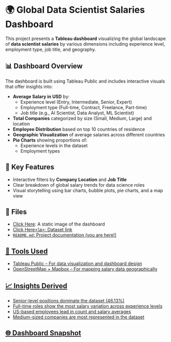 # 🌍 Global Data Scientist Salaries Dashboard

This project presents a **Tableau dashboard** visualizing the global landscape of **data scientist salaries** by various dimensions including experience level, employment type, job title, and geography.

## 📊 Dashboard Overview

The dashboard is built using Tableau Public and includes interactive visuals that offer insights into:

- **Average Salary in USD** by:
  - Experience level (Entry, Intermediate, Senior, Expert)
  - Employment type (Full-time, Contract, Freelance, Part-time)
  - Job title (e.g., AI Scientist, Data Analyst, ML Scientist)
- **Total Companies** categorized by size (Small, Medium, Large) and location
- **Employee Distribution** based on top 10 countries of residence
- **Geographic Visualization** of average salaries across different countries
- **Pie Charts** showing proportions of:
  - Experience levels in the dataset
  - Employment types

## 📍 Key Features

- Interactive filters by **Company Location** and **Job Title**
- Clear breakdown of global salary trends for data science roles
- Visual storytelling using bar charts, bubble plots, pie charts, and a map view

## 📁 Files

- <a href="Screenshot (64).png">Click Here</a>: A static image of the dashboard
- <a href="">Click Here<\a>: Dataset link
- `README.md`: Project documentation (you are here!)

## 📌 Tools Used

- Tableau Public – For data visualization and dashboard design
- OpenStreetMap + Mapbox – For mapping salary data geographically

## 📈 Insights Derived

- Senior-level positions dominate the dataset (46.13%)
- Full-time roles show the most salary variation across experience levels
- US-based employees lead in count and salary averages
- Medium-sized companies are most represented in the dataset

## 🌐 Dashboard Snapshot


